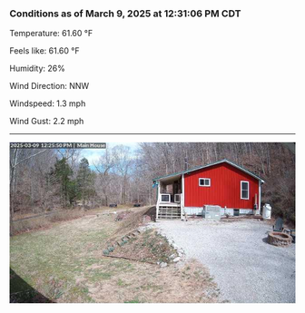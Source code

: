 ### Conditions as of March 9, 2025 at 12:31:06 PM CDT 

Temperature: 61.60 &deg;F

Feels like: 61.60 &deg;F

Humidity: 26%

Wind Direction: NNW

Windspeed: 1.3 mph

Wind Gust: 2.2 mph

---

<img src="./images/latest.jpeg"/>


